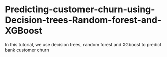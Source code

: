# Predicting-customer-churn-using-Decision-trees-Random-forest-and-XGBoost
In this tutorial, we use decision trees, random forest and XGboost to predict bank customer churn

